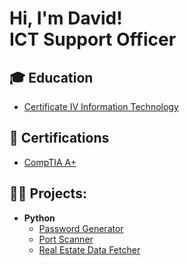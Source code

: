 <h1>Hi, I'm David!<br/>ICT Support Officer</h1>

<h2>🎓 Education</h2>

- [Certificate IV Information Technology](https://accm.edu.au/course/certificate-iv-in-information-technology-ICT40120)

<h2>📃 Certifications</h2>

- [CompTIA A+](https://www.comptia.org/certifications/a)
  
<h2>👨‍💻 Projects:</h2>

- <b>Python</b>
  - [Password Generator](https://github.com/davidpocaterra/Password-Generator)
  - [Port Scanner](https://github.com/davidpocaterra/Port-Scanner)
  - [Real Estate Data Fetcher](https://github.com/davidpocaterra/Real-Estate-Data-Fetcher)

<!--
**davidpocaterra/davidpocaterra** is a ✨ _special_ ✨ repository because its `README.md` (this file) appears on your GitHub profile.

Here are some ideas to get you started:

- 🔭 I’m currently working on ...
- 🌱 I’m currently learning ...
- 👯 I’m looking to collaborate on ...
- 🤔 I’m looking for help with ...
- 💬 Ask me about ...
- 📫 How to reach me: ...
- 😄 Pronouns: ...
- ⚡ Fun fact: ...
-->
